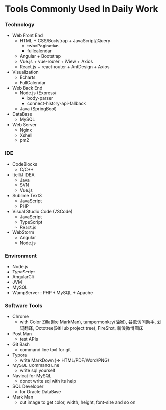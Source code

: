 # Tools Commonly Used In Daily Work

### Technology

- Web Front End
    - HTML + CSS/Bootstrap + JavaScript/jQuery
        - twbsPagination
        - fullcalendar
    - Angular + Bootstrap
    - Vue.js + vue-router + iView + Axios
    - React.js + react-router + AntDesign + Axios
- Visualization
    - Echarts
    - FullCalendar
- Web Back End
    - Node.js (Express)
        - body-parser
        - connect-history-api-fallback
    - Java (SpringBoot)
- DataBase
    - MySQL
- Web Server
    - Nginx
    - Xshell
    - pm2

### IDE

- CodeBlocks
    - C/C++
- ItelliJ IDEA
    - Java
    - SVN
    - Vue.js
- Sublime Text3
    - JavaScript
    - PHP
- Visual Studio Code (VSCode)
    - JavaScript
    - TypeScript
    - React.js
- WebStorm
    - Angular
    - Node.js

### Environment

- Node.js
- TypeScript
- AngularCli
- JVM
- MySQL
- WampServer : PHP + MySQL + Apache

### Software Tools

- Chrome
    - with Color Zilla(like MarkMan), tampermonkey(油猴), 谷歌访问助手, 划词翻译, Octotree(GitHub project tree), FireShot, 新浪微博图床
- Post Man
    - test APIs
- Git Bash
    - command line tool for git
- Typora
    - write MarkDown (-> HTML/PDF/Word/PNG)
- MySQL Command Line
    - write sql yourself
- Navicat for MySQL
    - donot write sql with its help
- SQL Developer
    - for Oracle DataBase
- Mark Man
    - cut image to get color, width, height, font-size and so on
    
